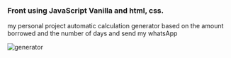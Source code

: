 ### Front using JavaScript Vanilla and html, css.

my personal project automatic calculation generator based on the amount borrowed and the number of days and send my whatsApp

![generator](https://github.com/user-attachments/assets/a08f76f8-afb2-4832-a050-c217011dfc64)


